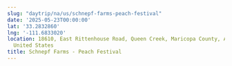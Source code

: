 ```yaml
---
slug: "daytrip/na/us/schnepf-farms-peach-festival"
date: '2025-05-23T00:00:00'
lat: '33.2832860'
lng: '-111.6833020'
location: 18610, East Rittenhouse Road, Queen Creek, Maricopa County, Arizona, 85142,
  United States
title: Schnepf Farms - Peach Festival
---
```



